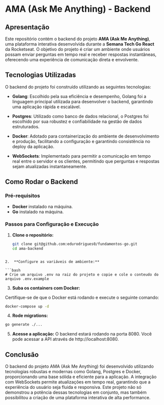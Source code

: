 # AMA (Ask Me Anything) - Backend

## Apresentação

Este repositório contém o backend do projeto **AMA (Ask Me Anything)**, uma plataforma interativa desenvolvida durante a **Semana Tech Go React** da Rocketseat. O objetivo do projeto é criar um ambiente onde usuários possam enviar perguntas em tempo real e receber respostas instantâneas, oferecendo uma experiência de comunicação direta e envolvente.

## Tecnologias Utilizadas

O backend do projeto foi construído utilizando as seguintes tecnologias:

- **Golang**: Escolhido pela sua eficiência e desempenho, Golang foi a linguagem principal utilizada para desenvolver o backend, garantindo uma aplicação rápida e escalável.

- **Postgres**: Utilizado como banco de dados relacional, o Postgres foi escolhido por sua robustez e confiabilidade na gestão de dados estruturados.

- **Docker**: Adotado para containerização do ambiente de desenvolvimento e produção, facilitando a configuração e garantindo consistência no deploy da aplicação.

- **WebSockets**: Implementado para permitir a comunicação em tempo real entre o servidor e os clientes, permitindo que perguntas e respostas sejam atualizadas instantaneamente.

## Como Rodar o Backend

### Pré-requisitos

- **Docker** instalado na máquina.
- **Go** instalado na máquina.

### Passos para Configuração e Execução

1. **Clone o repositório:**

   ```bash
   git clone git@github.com:edurodrigues0/fundamentos-go.git
   cd ama-backend
  ```

2.  **Configure as variáveis de ambiente:**

```bash
# Crie um arquivo .env na raiz do projeto e copie e cole o conteudo do arquivo .env.example
```

3. **Suba os containers com Docker:**

Certifique-se de que o Docker está rodando e execute o seguinte comando:

```bash
docker-compose up -d
```

4. **Rode migrations:**

```bash
go generate ./...
```

5. **Acesse a aplicação:**
O backend estará rodando na porta 8080. Você pode acessar a API através de http://localhost:8080.

## Conclusão
O backend do projeto AMA (Ask Me Anything) foi desenvolvido utilizando tecnologias robustas e modernas como Golang, Postgres e Docker, proporcionando uma base sólida e eficiente para a aplicação. A integração com WebSockets permite atualizações em tempo real, garantindo que a experiência do usuário seja fluida e responsiva. Este projeto não só demonstrou a potência dessas tecnologias em conjunto, mas também possibilitou a criação de uma plataforma interativa de alta performance.